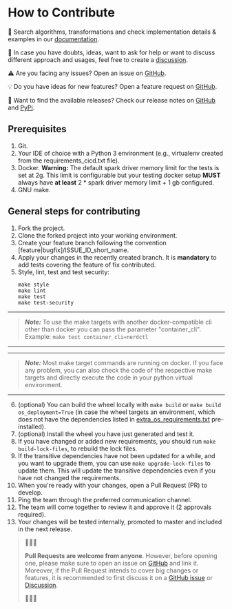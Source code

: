 # How to Contribute

📖 Search algorithms, transformations and check implementation details & examples in our [documentation](https://adidas.github.io/lakehouse-engine-docs/lakehouse_engine.html).

💭 In case you have doubts, ideas, want to ask for help or want to discuss different approach and usages, feel free to create a [discussion](https://github.com/adidas/lakehouse-engine/discussions).

⚠️ Are you facing any issues? Open an issue on [GitHub](https://github.com/adidas/lakehouse-engine/issues).

💡 Do you have ideas for new features? Open a feature request on [GitHub](https://github.com/adidas/lakehouse-engine/issues).

🚀 Want to find the available releases? Check our release notes on [GitHub](https://github.com/adidas/lakehouse-engine/releases) and [PyPi](https://pypi.org/project/lakehouse-engine/).

## Prerequisites

1. Git.
2. Your IDE of choice with a Python 3 environment (e.g., virtualenv created from the requirements_cicd.txt file).
3. Docker. **Warning:** The default spark driver memory limit for the tests is set at 2g. This limit is configurable but your
   testing docker setup **MUST** always have **at least** 2 * spark driver memory limit + 1 gb configured.
4. GNU make.

## General steps for contributing
1. Fork the project.
2. Clone the forked project into your working environment.
3. Create your feature branch following the convention [feature|bugfix]/ISSUE_ID_short_name.
4. Apply your changes in the recently created branch. It is **mandatory** to add tests covering the feature of fix contributed.
5. Style, lint, test and test security:
    ```
    make style
    make lint
    make test
    make test-security
    ```
---
> ***Note:*** To use the make targets with another docker-compatible cli other than docker you can pass the parameter "container_cli". 
Example: `make test container_cli=nerdctl`

---

---
> ***Note:*** Most make target commands are running on docker. If you face any problem, you can also check the code of the respective make targets and directly execute the code in your python virtual environment.

---

6. (optional) You can build the wheel locally with `make build` or `make build os_deployment=True` (in case the wheel targets an environment, which does not have the dependencies listed in [extra_os_requirements.txt](cicd/extra_os_requirements.txt) pre-installed).
7. (optional) Install the wheel you have just generated and test it.
8. If you have changed or added new requirements, you should run `make build-lock-files`, to rebuild the lock files. 
9. If the transitive dependencies have not been updated for a while, and you want to upgrade them, you can use `make upgrade-lock-files` to update them. 
This will update the transitive dependencies even if you have not changed the requirements.
10. When you're ready with your changes, open a Pull Request (PR) to develop.
11. Ping the team through the preferred communication channel.
12. The team will come together to review it and approve it (2 approvals required).
13. Your changes will be tested internally, promoted to master and included in the next release.

> 🚀🚀🚀
>
> **Pull Requests are welcome from anyone**. However, before opening one, please make sure to open an issue on [GitHub](https://github.com/adidas/lakehouse-engine/issues)
> and link it.
> Moreover, if the Pull Request intends to cover big changes or features, it is recommended to first discuss it on a [GitHub issue](https://github.com/adidas/lakehouse-engine/issues) or [Discussion](https://github.com/adidas/lakehouse-engine/discussions).
>
> 🚀🚀🚀
